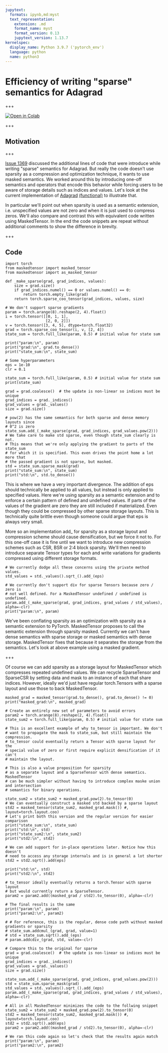 ```yaml
---
jupytext:
  formats: ipynb,md:myst
  text_representation:
    extension: .md
    format_name: myst
    format_version: 0.13
    jupytext_version: 1.13.7
kernelspec:
  display_name: Python 3.9.7 ('pytorch_env')
  language: python
  name: python3
---
```


# Efficiency of writing "sparse" semantics for Adagrad

+++

[![Open in Colab](https://colab.research.google.com/assets/colab-badge.svg)](https://colab.research.google.com/github/pytorch/maskedtensor/blob/main/docs/source/notebooks/issue_1369.ipynb)

+++

## Motivation

+++

[Issue 1369](https://github.com/pytorch/pytorch/issues/1369) discussed the additional lines of code that were introduce while writing "sparse" semantics for Adagrad. But really the code doesn't use sparsity as a compression and optimization technique, it wants to use masked semantics. We worked around this by introducing one-off semantics and operators that encode this behavior while forcing users to be aware of storage details such as indices and values. Let's look at the current implementation of [Adagrad](https://github.com/pytorch/pytorch/blob/master/torch/optim/adagrad.py) [(functional)](https://github.com/pytorch/pytorch/blob/6c2f235d368b697072699e5ca9485fd97d0b9bcc/torch/optim/_functional.py#L16-L51) to illustrate that.

In particular we'll point out when sparsity is used as a semantic extension, i.e. unspecified values are not zero and when it is just used to compress zeros. We'll also compare and contrast this with equivalent code written using MaskedTensor. In the end the code snippets are repeat without additional comments to show the difference in brevity.

+++

## Code

```{code-cell} ipython3
import torch
from maskedtensor import masked_tensor
from maskedtensor import as_masked_tensor
```

```{code-cell} ipython3
def _make_sparse(grad, grad_indices, values):
    size = grad.size()
    if grad_indices.numel() == 0 or values.numel() == 0:
        return torch.empty_like(grad)
    return torch.sparse_coo_tensor(grad_indices, values, size)

# We don't support sparse gradients
param = torch.arange(8).reshape(2, 4).float()
i = torch.tensor([[0, 1, 1],
                  [2, 0, 2]])
v = torch.tensor([3, 4, 5], dtype=torch.float32)
grad = torch.sparse_coo_tensor(i, v, [2, 4])
state_sum = torch.full_like(param, 0.5) # initial value for state sum

print("param:\n", param)
print("grad:\n", grad.to_dense())
print("state_sum:\n", state_sum)

# Some hyperparameters
eps = 1e-10
clr = 0.1
```

```{code-cell} ipython3
state_sum = torch.full_like(param, 0.5) # initial value for state sum
print(state_sum)

grad = grad.coalesce()  # the update is non-linear so indices must be unique
grad_indices = grad._indices()
grad_values = grad._values()
size = grad.size()

# pow(2) has the same semantics for both sparse and dense memory layouts since
# 0^2 is zero
state_sum.add_(_make_sparse(grad, grad_indices, grad_values.pow(2)))
# We take care to make std sparse, even though state_sum clearly is not.
# This means that we're only applying the gradient to parts of the state_sum
# for which it is specified. This even drives the point home a lot more that
# the passed gradient is not sparse, but masked. 
std = state_sum.sparse_mask(grad)
print("state_sum:\n", state_sum)
print("std:\n", std.to_dense())
```

This is where we have a very important divergence. The addition of eps
should technically be applied to all values, but instead is only applied to
specified values. Here we're using sparsity as a semantic extension and
to enforce a certain pattern of defined and undefined values. If parts
of the values of the gradient are zero they are still included if materialized.
Even though they could be compressed by other sparse storage layouts.
This is technically quite brittle even though someone could argue that eps is
always very small.

More so an implementation add_ for sparsity as a storage layout and compression
scheme should cause densification, but we force it not to. For this one-off
case it is fine until we want to introduce new compression schemes such as
CSR, BSR or 2:4 block sparsity. We'll then need to introduce separate Tensor
types for each and write variations for gradients compressed using different
storage formats.

```{code-cell} ipython3
# We currently dodge all these concerns using the private method values.
std_values = std._values().sqrt_().add_(eps)

# We currently don't support div for sparse Tensors because zero / zero is
# not well defined. For a MaskedTensor undefined / undefined is undefined.
param.add_(_make_sparse(grad, grad_indices, grad_values / std_values), alpha=-clr)
print("param:\n", param)
```

We've been conflating sparsity as an optimization with sparsity as a semantic extension to PyTorch. MaskedTensor proposes to call the semantic extension through sparsity masked. Currently we can't have dense semantics with sparse storage or masked semantics with dense storage. MaskedTensor fixes that because it separates the storage from the semantics. Let's look at above example using a masked gradient.

+++

Of course we can add sparsity as a storage layout for MaskedTensor which
compresses repeated undefined values. We can recycle SparseTensor and SparseCSR
by setting data and mask to an instance of each that share indices.
However, ideally we'd just have regular torch.Tensors with a sparse layout
and use those to back MaskedTensor.

```{code-cell} ipython3
masked_grad = masked_tensor(grad.to_dense(), grad.to_dense() != 0)
print("masked_grad:\n", masked_grad)
```

```{code-cell} ipython3
# Create an entirely new set of parameters to avoid errors
param2 = torch.arange(8).reshape(2, 4).float()
state_sum2 = torch.full_like(param, 0.5) # initial value for state sum
```

```{code-cell} ipython3
# This is an excellent example of why to_tensor is important. We don't
# want to propagate the mask to state_sum, but still maintain the compression.
# to_tensor could eventually return a Tensor with sparse layout for the
# special value of zero or first require explicit densification if it can't
# maintain the layout.

# This is also a value proposition for sparsity
# as a separate layout and a SparseTensor with dense semantics. MaskedTensor
# can be much simpler without having to introduce complex maske union and intersection
# semantics for binary operations.

state_sum2 = state_sum2 + masked_grad.pow(2).to_tensor(0)
# We can eventually construct a masked std backed by a sparse layout
std2 = masked_tensor(state_sum2, masked_grad.mask()) #, layout=torch.layout.coo)
# Let's print both this version and the regular version for easier comparison
print("state_sum:\n", state_sum)
print("std:\n", std)
print("state_sum2:\n", state_sum2)
print("std2:\n", std2)
```

```{code-cell} ipython3
# We can add support for in-place operations later. Notice how this doesn't
# need to access any storage internals and is in general a lot shorter
std2 = std2.sqrt().add(eps)

print("std:\n", std)
print("std2:\n", std2)

# to_tensor ideally eventually returns a torch.Tensor with sparse layout
# but would currently return a SparseTensor.
param2 = param2.add((masked_grad / std2).to_tensor(0), alpha=-clr)

# The final results is the same
print("param:\n", param)
print("param2:\n", param2)
```

```{code-cell} ipython3
# # For reference, this is the regular, dense code path without masked gradients or sparsity
# state_sum.addcmul_(grad, grad, value=1)
# std = state_sum.sqrt().add_(eps)
# param.addcdiv_(grad, std, value=-clr)

# Compare this to the original for sparse
grad = grad.coalesce()  # the update is non-linear so indices must be unique
grad_indices = grad._indices()
grad_values = grad._values()
size = grad.size()

state_sum.add_(_make_sparse(grad, grad_indices, grad_values.pow(2)))
std = state_sum.sparse_mask(grad)
std_values = std._values().sqrt_().add_(eps)
param.add_(_make_sparse(grad, grad_indices, grad_values / std_values), alpha=-clr)

# All in all MaskedTensor minimizes the code to the follwing snippet
state_sum2 = state_sum2 + masked_grad.pow(2).to_tensor(0)
std2 = masked_tensor(state_sum2, masked_grad.mask()) #, layout=torch.layout.coo)
std2 = std2.sqrt().add(eps)
param2 = param2.add((masked_grad / std2).to_tensor(0), alpha=-clr)

# We ran this code again so let's check that the results again match
print("param:\n", param)
print("param2:\n", param2)
```
